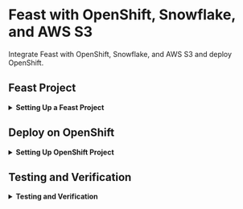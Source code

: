# Feast with OpenShift, Snowflake, and AWS S3 

Integrate Feast with OpenShift, Snowflake, and AWS S3 and deploy OpenShift.

## Feast Project
<details>
  <summary><strong>Setting Up a Feast Project</strong></summary>

1. **Create Project Feast Snowflake Project**:


![snowflake_creation.png](images/snowflake_creation.png)

For detailed instructions, refer to the Feast documentation: https://docs.feast.dev/how-to-guides/feast-snowflake-gcp-aws

you see the below file creation 

* `data/` contains raw demo parquet data
* `feature_repo/driver_repo.py` contains demo feature definitions
* `feature_repo/feature_store.yaml` contains a demo setup configuring where data sources are
* `test_workflow.py` showcases how to run all key Feast commands, including defining, retrieving, and pushing features.

You can run the overall workflow with `python test_workflow.py`.

2. **Configure AWS S3 as a Registry**:

Ex:
```
registry: s3://feast-workshop-ahameed/registry.pb
provider: aws
```
3. **Create Feature Store Deployment**


```
cd feature_repo 
feast apply
 ```
![feast-apply.png](images/feast-apply.png)

- **Verify that the AWS S3 bucket is updated with the Feast Registry**.

![aws_S3.png](images/aws_S3.png)

- **Check the Snowflake DEMO database for updated tables**.

![snow-tables.png](images/snow-tables.png)

</details>

## Deploy on OpenShift
<details>
  <summary><strong>Setting Up OpenShift Project</strong></summary>


#### 1. **Create a project in OpenShift**:

![openshift-project.png](images/openshift-project.png)

2. **Update  `feature_store.yaml` for Snowflake Environment:**

```
${SNOWFLAKE_DEPLOYMENT_URL}
${SNOWFLAKE_USER}
${SNOWFLAKE_PASSWORD}
${SNOWFLAKE_ROLE}
${SNOWFLAKE_WAREHOUSE}
${SNOWFLAKE_DATABASE}
```

```yaml
project: feast_snowflake
registry: s3://feast-workshop-ahameed/registry.pb
provider: aws
offline_store:
    type: snowflake.offline
    account: ${SNOWFLAKE_DEPLOYMENT_URL}
    user: ${SNOWFLAKE_USER}
    password: ${SNOWFLAKE_PASSWORD}
    role: ${SNOWFLAKE_ROLE}
    warehouse: ${SNOWFLAKE_WAREHOUSE}
    database: ${SNOWFLAKE_DATABASE}
batch_engine:
    type: snowflake.engine
    account: ${SNOWFLAKE_DEPLOYMENT_URL}
    user: ${SNOWFLAKE_USER}
    password: ${SNOWFLAKE_PASSWORD}
    role: ${SNOWFLAKE_ROLE}
    warehouse: ${SNOWFLAKE_WAREHOUSE}
    database: ${SNOWFLAKE_DATABASE}
online_store:
    type: snowflake.online
    account: ${SNOWFLAKE_DEPLOYMENT_URL}
    user: ${SNOWFLAKE_USER}
    password: ${SNOWFLAKE_PASSWORD}
    role: ${SNOWFLAKE_ROLE}
    warehouse: ${SNOWFLAKE_WAREHOUSE}
    database: ${SNOWFLAKE_WAREHOUSE}
entity_key_serialization_version: 2

```

3. **Create Secrets for Snowflake and AWS**: 

```yaml
 oc create secret generic aws-secret  --from-literal=AWS_ACCESS_KEY_ID= <>  --from-literal=AWS_SECRET_ACCESS_KEY=<> --from-literal AWS_DEFAULT_REGION=<>

 oc create secret generic snowflake-secret --from-literal=SNOWFLAKE_DEPLOYMENT_URL=<> --from-literal=SNOWFLAKE_USER=<> --from-literal=SNOWFLAKE_PASSWORD=<> --from-literal=SNOWFLAKE_ROLE=<> --from-literal=SNOWFLAKE_WAREHOUSE=<> --from-literal=SNOWFLAKE_DATABASE=<>

```

4. **Add Permissions to Security Context Constraint (SCC)**:

        oc adm policy add-scc-to-user anyuid -z default -n feast-demo 


5. **Deploy Feature Server Instances**:

   - Add the Feast Helm repository and update:

           helm repo add feast-charts https://feast-helm-charts.storage.googleapis.com
           helm repo update

   - Deploy Feast on Openshift using Helm, by setting `feature_store.yaml` file as a base64 string from feature_repo directory:

           helm install feast-release feast-charts/feast-feature-server \
           --set feature_store_yaml_base64=$(base64 < feature_store.yaml) 
'

   - Added the Enviroment variabled to deployment :

![environment_var.png](images/environment-var.png)


   * Verify pod is running 

![pod-status.png](images/pod-status.png)


  * Update the deployment if have any change.`
    ```bash 
    helm upgrade feast-release feast-charts/feast-feature-server \
        --set feature_store_yaml_base64=$(base64 < feature_store.yaml) 
    ```
 
</details>

## Testing and Verification

<details>
  <summary><strong>Testing and Verification</strong></summary>

1.**Test using Using Pod Terminal**


-Go to Pod terminal verify that able list feature viewes and entities  

![pod-termnial.png](images/pod-termnial.png)

- Perform a Feast materialization to push features to the online store.

    ```bash
    CURRENT_TIME=$(date -u +"%Y-%m-%dT%H:%M:%S")                                    
    feast materialize-incremental $CURRENT_TIME 
  ```

![materialize.png](images/materialize.png)

2. Test using Feature Server Route

. Create Feature Server OpenShift route

- Fetch features as per [Feature retrieval](https://docs.feast.dev/getting-started/concepts/feature-retrieval)

```bash

curl -X POST \
  "http://feast-feast-demo.apps.devshift.org/get-online-features" \
  -d '{
    "features": [
      "driver_hourly_stats:conv_rate",
      "driver_hourly_stats:acc_rate",
      "driver_hourly_stats:avg_daily_trips"
    ],
    "entities": {
      "driver_id": [1005]
    }
  }' | jq

```

```bash
curl -X POST "http://feast-feast-demo.devshift.org/push" -d '{
    "push_source_name": "driver_stats_push_source",
    "df": {
            "driver_id": [1005],
            "event_timestamp": ["2024-01-25 12:0:0"],
            "created": ["2024-01-25 13:10:21"],
            "conv_rate": [1.0],
            "acc_rate": [1.0],
            "avg_daily_trips": [1000]
    }
  }' | jq

```


</details>

